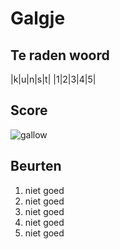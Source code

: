 # Galgje

## Te raden woord

|k|u|n|s|t|
|1|2|3|4|5|

## Score
![gallow](./images/1.png)

## Beurten
1. niet goed
2. niet goed
3. niet goed
4. niet goed
5. niet goed